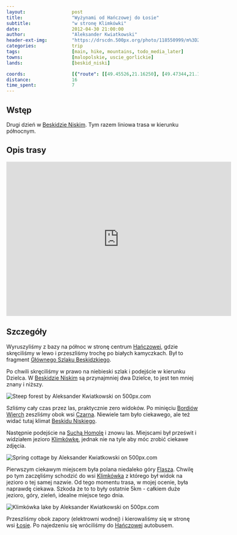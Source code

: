```yaml
---
layout:                 post
title:                  "Wyżynami od Hańczowej do Łosie"
subtitle:               "w stronę Klimkówki"
date:                   2012-04-30 21:00:00
author:                 "Aleksander Kwiatkowski"
header-ext-img:         "https://drscdn.500px.org/photo/118550999/m%3D2048/d71681fbd7dfd77aa7eefbe4625982ea"
categories:             trip
tags:                   [main, hike, mountains, todo_media_later]
towns:                  [malopolskie, uscie_gorlickie]
lands:                  [beskid_niski]

coords:                 [{"route": [[49.45526,21.16250], [49.47344,21.15932], [49.46915,21.14722], [49.50695,21.09246], [49.52261,21.10422], [49.54434,21.06319], [49.56065,21.08379], [49.56416,21.09461], [49.57134,21.09049]], "type": "hike"}, {"route": [[49.47260,21.15988], [49.50121,21.14005], [49.50895,21.12941], [49.52177,21.13842], [49.53186,21.10658], [49.55307,21.07336], [49.56415,21.06675], [49.57668,21.06873], [49.57145,21.09044]], "type": "bus"}]
distance:               16
time_spent:             7
---
```


[wiki-beskid-niski]:            https://pl.wikipedia.org/wiki/Beskid_Niski
[wiki-hanczowa]:                https://pl.wikipedia.org/wiki/Ha%C5%84czowa
[wiki-wysowa]:                  https://pl.wikipedia.org/wiki/Wysowa-Zdr%C3%B3j
[wiki-bordiow]:                 https://pl.wikipedia.org/wiki/Bordi%C3%B3w_Wierch
[wiki-czarna]:                  https://pl.wikipedia.org/wiki/Czarna_(wojew%C3%B3dztwo_ma%C5%82opolskie)
[wiki-sucha-homola]:            https://pl.wikipedia.org/wiki/Sucha_Homola
[wiki-klimkowka]:               https://pl.wikipedia.org/wiki/Jezioro_Klimkowskie
[wiki-klimkowka-wies]:          https://pl.wikipedia.org/wiki/Klimk%C3%B3wka_(powiat_gorlicki)
[wiki-gsb]:                     https://pl.wikipedia.org/wiki/G%C5%82%C3%B3wny_Szlak_Beskidzki
[wiki-flasza]:                  https://pl.wikipedia.org/wiki/Flasza
[wiki-losie]:                   https://pl.wikipedia.org/wiki/%C5%81osie_(powiat_gorlicki)

Wstęp
-----

Drugi dzień w [Beskidzie Niskim][wiki-beskid-niski]. Tym razem liniowa trasa w kierunku północnym.

Opis trasy
----------

<iframe height='405' width='590' frameborder='0' allowtransparency='true' scrolling='no' src='https://www.strava.com/activities/167091757/embed/f86fff37ff126099a177838f616b88b9fd6df18e'></iframe>

Szczegóły
---------

Wyruszyliśmy z bazy na północ w stronę centrum [Hańczowej][wiki-hanczowa], gdzie skręciliśmy w lewo i przeszliśmy trochę
po białych kamyczkach. Był to fragment [Głównego Szlaku Beskidzkiego][wiki-gsb].

Po chwili skręciliśmy w prawo na niebieski szlak i podejście w kierunku Dzielca. W
[Beskidzie Niskim][wiki-beskid-niski] są przynajmniej dwa Dzielce,
to jest ten mniej znany i niższy.

<div class='pixels-photo'>
  <p>
    <img src='https://drscdn.500px.org/photo/30608121/m%3D900/ab5ff193738eabee3c726d6b1c3aef4a' alt='Steep forest by Aleksander Kwiatkowski on 500px.com'>
  </p>
  <a href='https://500px.com/photo/30608121/steep-forest-by-aleksander-kwiatkowski' alt='Steep forest by Aleksander Kwiatkowski on 500px.com'></a>
</div>
<script type='text/javascript' src='https://500px.com/embed.js'></script>

Szliśmy cały czas przez las, praktycznie zero widoków. Po minięciu [Bordiów Wierch][wiki-bordiow] zeszliśmy obok wsi
[Czarna][wiki-czarna]. Niewiele tam było ciekawego, ale też widać tutaj klimat [Beskidu Niskiego][wiki-beskid-niski].

Następnie podejście na [Suchą Homolę][wiki-sucha-homola] i znowu las. Miejscami był prześwit i widziałem jezioro
[Klimkówkę][wiki-klimkowka], jednak nie na tyle aby móc zrobić ciekawe zdjęcia.

<div class='pixels-photo'>
  <p>
    <img src='https://drscdn.500px.org/photo/23973147/m%3D900/89210d4d7c87041fe16afcd0c9bdde1e' alt='Spring cottage by Aleksander Kwiatkowski on 500px.com'>
  </p>
  <a href='https://500px.com/photo/23973147/spring-cottage-by-aleksander-kwiatkowski' alt='Spring cottage by Aleksander Kwiatkowski on 500px.com'></a>
</div>
<script type='text/javascript' src='https://500px.com/embed.js'></script>

Pierwszym ciekawym miejscem była polana niedaleko góry [Flasza][wiki-flasza]. Chwilę po tym zaczęliśmy schodzić do wsi
[Klimkówka][wiki-klimkowka-wies] z którego był widok na jezioro o tej samej nazwie.
Od tego momentu trasa, w mojej ocenie, była naprawdę
ciekawa. Szkoda że to to były ostatnie 5km - całkiem duże jezioro, góry, zieleń, idealne miejsce tego dnia.

<div class='pixels-photo'>
  <p>
    <img src='https://drscdn.500px.org/photo/30608357/m%3D900/8a9bdfe0d0be1a999ae102c35af05831' alt='Klimkówka lake by Aleksander Kwiatkowski on 500px.com'>
  </p>
  <a href='https://500px.com/photo/30608357/klimk%C3%B3wka-lake-by-aleksander-kwiatkowski' alt='Klimkówka lake by Aleksander Kwiatkowski on 500px.com'></a>
</div>
<script type='text/javascript' src='https://500px.com/embed.js'></script>

Przeszliśmy obok zapory (elektrowni wodnej) i kierowaliśmy się w stronę wsi [Łosie][wiki-losie]. Po najedzeniu się wróciliśmy do
[Hańczowej][wiki-hanczowa] autobusem.
